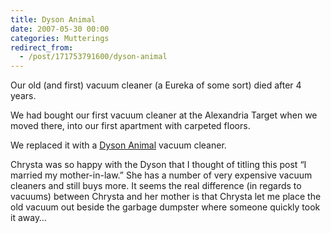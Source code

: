 ```yaml
---
title: Dyson Animal
date: 2007-05-30 00:00
categories: Mutterings
redirect_from:
  - /post/171753791600/dyson-animal
---
```

Our old (and first) vacuum cleaner (a Eureka of some sort) died after 4 years.

We had bought our first vacuum cleaner at the Alexandria Target when we moved there, into our first apartment with carpeted floors.

We replaced it with a [Dyson Animal](http://www.dyson.com/range/feature_frame.asp?model=DC17-ANIMAL&amp;sinavtype=menu) vacuum cleaner.

Chrysta was so happy with the Dyson that I thought of titling this post &ldquo;I married my mother-in-law.&rdquo; She has a number of very expensive vacuum cleaners and still buys more. It seems the real difference (in regards to vacuums) between Chrysta and her mother is that Chrysta let me place the old vacuum out beside the garbage dumpster where someone quickly took it away&hellip;
